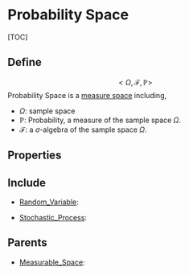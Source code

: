 # Probability Space

[TOC]

## Define

$$
<Ω, \mathcal F, \mathbb P>  \tag{Probability Space}
$$
Probability Space is a [measure space](./Measurable_Space.md) including, 

- $Ω$: sample space
- $\mathbb P$: Probability, a measure of the sample space $Ω$.
- $\mathcal F$: a $\sigma$-algebra of the sample space $Ω$.

## Properties



## Include

- [Random_Variable](./Random_Variable.md): 

- [Stochastic_Process](./Stochastic_Process.md): 

## Parents

- [Measurable_Space](./Measurable_Space.md): 

